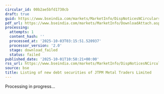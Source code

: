 ```yaml
---
circular_id: 00b2ae5bfd1730cb
draft: true
guid: https://www.bseindia.com/markets/MarketInfo/DispNoticesNCirculars.aspx?Noticeid={BA424734-CEEF-4584-B2BC-2187E71ECF49}&noticeno=20251001-27&dt=10/01/2025&icount=27&totcount=83&flag=0
pdf_url: https://www.bseindia.com/markets/MarketInfo/DownloadAttach.aspx?id=20251001-27&attachedId=
processing:
  attempts: 1
  content_hash: ''
  processed_at: '2025-10-03T03:15:51.520937'
  processor_version: '2.0'
  stage: download_failed
  status: failed
published_date: '2025-10-01T10:58:21+00:00'
rss_url: https://www.bseindia.com/markets/MarketInfo/DispNoticesNCirculars.aspx?Noticeid={BA424734-CEEF-4584-B2BC-2187E71ECF49}&noticeno=20251001-27&dt=10/01/2025&icount=27&totcount=83&flag=0
source: bse
title: Listing of new debt securities of JTPM Metal Traders Limited
---
```


Processing in progress...